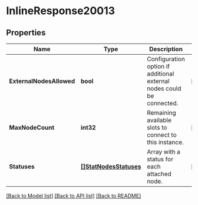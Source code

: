 # InlineResponse20013

## Properties

Name | Type | Description | Notes
------------ | ------------- | ------------- | -------------
**ExternalNodesAllowed** | **bool** | Configuration option if additional external nodes could be connected. | [optional] 
**MaxNodeCount** | **int32** | Remaining available slots to connect to this instance. | [optional] 
**Statuses** | [**[]StatNodesStatuses**](_stat_nodes_statuses.md) | Array with a status for each attached node. | [optional] 

[[Back to Model list]](../README.md#documentation-for-models) [[Back to API list]](../README.md#documentation-for-api-endpoints) [[Back to README]](../README.md)


